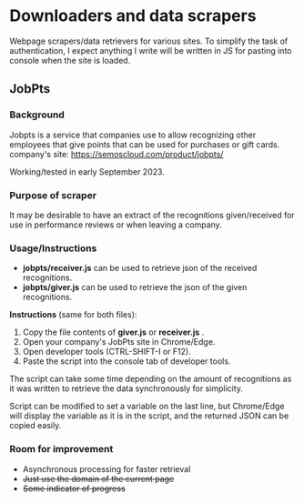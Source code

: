 # Downloaders and data scrapers
Webpage scrapers/data retrievers for various sites. To simplify the task of authentication, I expect anything I write will be written in JS for pasting into console when the site is loaded.

## JobPts
### Background
Jobpts is a service that companies use to allow recognizing other employees that give points that can be used for purchases or gift cards. 
company's site: https://semoscloud.com/product/jobpts/

Working/tested in early September 2023.

### Purpose of scraper
It may be desirable to have an extract of the recognitions given/received for use in performance reviews or when leaving a company. 

### Usage/Instructions
- **jobpts/receiver.js** can be used to retrieve json of the received recognitions.
- **jobpts/giver.js** can be used to retrieve the json of the given recognitions.

**Instructions** (same for both files): 
1. Copy the file contents of **giver.js** or **receiver.js** .
2. Open your company's JobPts site in Chrome/Edge.
3. Open developer tools (CTRL-SHIFT-I or F12).
4. Paste the script into the console tab of developer tools. 

The script can take some time depending on the amount of recognitions as it was written to retrieve the data synchronously for simplicity. 

Script can be modified to set a variable on the last line, but Chrome/Edge will display the variable as it is in the script, and the returned JSON can be copied easily.

### Room for improvement
- Asynchronous processing for faster retrieval
- ~~Just use the domain of the current page~~
- ~~Some indicator of progress~~ 
